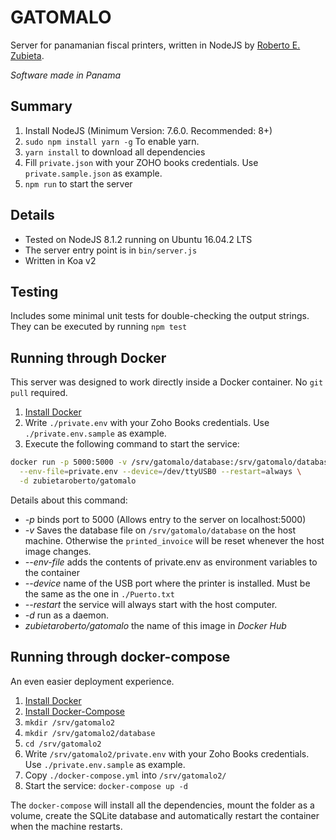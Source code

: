 # GATOMALO

Server for panamanian fiscal printers, written in NodeJS by [Roberto E. Zubieta][1].

*Software made in Panama*

## Summary
1. Install NodeJS (Minimum Version: 7.6.0. Recommended: 8+)
2. `sudo npm install yarn -g` To enable yarn.
3. `yarn install` to download all dependencies
4. Fill `private.json` with your ZOHO books credentials. Use
  `private.sample.json` as example.
5. `npm run` to start the server

## Details
- Tested on NodeJS 8.1.2 running on Ubuntu 16.04.2 LTS
- The server entry point is in `bin/server.js`
- Written in Koa v2

## Testing
Includes some minimal unit tests for double-checking the output strings. They
can be executed by running `npm test`

## Running through Docker
This server was designed to work directly inside a Docker container. No
`git pull` required.

1. [Install Docker][2]
2. Write `./private.env` with your Zoho Books credentials. Use
  `./private.env.sample` as example.
3. Execute the following command to start the service:
```bash
docker run -p 5000:5000 -v /srv/gatomalo/database:/srv/gatomalo/database \
  --env-file=private.env --device=/dev/ttyUSB0 --restart=always \
  -d zubietaroberto/gatomalo
```
Details about this command:
- _-p_ binds port to 5000 (Allows entry to the server on localhost:5000)
- _-v_ Saves the database file on `/srv/gatomalo/database` on the host machine.
Otherwise the `printed_invoice` will be reset whenever the host image changes.
- _--env-file_ adds the contents of private.env as environment variables to the
container
- _--device_ name of the USB port where the printer is installed. Must be the
same as the one in `./Puerto.txt`
- _--restart_ the service will always start with the host computer.
- _-d_ run as a daemon.
- _zubietaroberto/gatomalo_ the name of this image in *Docker Hub*

## Running through docker-compose
An even easier deployment experience.

1. [Install Docker][2]
2. [Install Docker-Compose][3]
3. `mkdir /srv/gatomalo2`
4. `mkdir /srv/gatomalo2/database`
5. `cd /srv/gatomalo2`
6. Write `/srv/gatomalo2/private.env` with your Zoho Books credentials. Use
  `./private.env.sample` as example.
7. Copy `./docker-compose.yml` into `/srv/gatomalo2/`
8. Start the service: `docker-compose up -d`

The `docker-compose` will install all the dependencies, mount the folder as a
volume, create the SQLite database and automatically restart the container when
the machine restarts.

[1]: https://github.com/zubietaroberto
[2]: https://www.digitalocean.com/community/tutorials/how-to-install-and-use-docker-on-ubuntu-16-04
[3]: https://docs.docker.com/compose/install/
